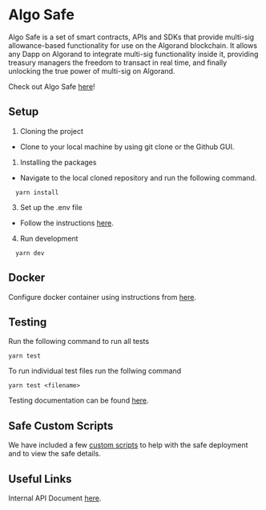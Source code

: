 # Algo Safe

Algo Safe is a set of smart contracts, APIs and SDKs that provide multi-sig allowance-based functionality for use on the Algorand blockchain. It allows any Dapp on Algorand to integrate multi-sig functionality inside it, providing treasury managers the freedom to transact in real time, and finally unlocking the true power of multi-sig on Algorand.

Check out Algo Safe [here](https://safe.algofoundry.studio/)!

## Setup

1. Cloning the project

- Clone to your local machine by using git clone or the Github GUI.

1. Installing the packages

- Navigate to the local cloned repository and run the following command.

```
  yarn install
```

3. Set up the .env file

- Follow the instructions [here](envSetUp.md).

4. Run development

```
  yarn dev
```

## Docker

Configure docker container using instructions from [here](./docker.md).

## Testing

Run the following command to run all tests

```
yarn test
```

To run individual test files run the follwing command

```
yarn test <filename>
```

Testing documentation can be found [here](./testCases.md).

## Safe Custom Scripts

We have included a few [custom scripts](./safe.md) to help with the safe deployment and to view the safe details.

## Useful Links

Internal API Document [here](https://documenter.getpostman.com/view/18327269/VUjSH4Wc).

